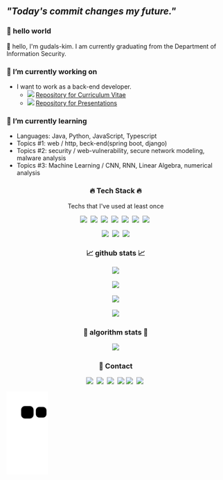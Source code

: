 
## ***"Today's commit changes my future."*** 

### 🙌 hello world

👋 hello, I'm gudals-kim. I am currently graduating from the Department of Information Security. 



### 🔭 I’m currently working on
- I want to work as a back-end developer.
  - <a href=""><img src="https://img.shields.io/badge/notion-ffcc4d?style=flat-square&logo=notion&logoColor=black"/></a> [Repository for Curriculum Vitae]() 
  - <a href="https://github.com/gudals-kim/Studyroom#studyroom"><img src="https://img.shields.io/badge/github-bebfc1?style=flat-square&logo=git&logoColor=24292f"/></a> [Repository for Presentations](https://github.com/gudals-kim/Studyroom#studyroom)

### 🌱 I’m currently learning
- Languages: Java, Python, JavaScript, Typescript
- Topics #1: web / http, beck-end(spring boot, django)
- Topics #2: security / web-vulnerability, secure network modeling, malware analysis
- Topics #3: Machine Learning / CNN, RNN, Linear Algebra, numerical analysis

<h3 align="center"> 🔥 Tech Stack 🔥</h3>
<p align="center"> Techs that I've used at least once </p>

<p align="center">
  <img src="https://img.shields.io/badge/Kotlin-6DB33F?style=flat-square&logo=Kotlin&logoColor=a431f0"/></a>&nbsp  
  <img src="https://img.shields.io/badge/Spring boot-6DB33F?style=flat-square&logo=spring&logoColor=white"/></a>&nbsp  
  <img src="https://img.shields.io/badge/android studio-6DB33F?style=flat-square&logo=android&logoColor=dark"/></a>&nbsp 
  <img src="https://img.shields.io/badge/Python-3766AB?style=flat-square&logo=Python&logoColor=red"/></a>&nbsp  
  <img src="https://img.shields.io/badge/django-3766AB?style=flat-square&logo=django&logoColor=red"/></a>&nbsp 
  <img src="https://img.shields.io/badge/tensorflow-3766AB?style=flat-square&logo=tensorflow&logoColor=red"/></a>&nbsp 
  <img src="https://img.shields.io/badge/MySQL-ffb811?style=flat-square&logo=mysql&logoColor=darkred"/></a>&nbsp 
</p>

<p align="center">
    <img src="https://img.shields.io/badge/Eclipse_IDE-2C2255?style=flat-square&logo=Eclipse IDE&logoColor=white"/></a>&nbsp
    <img src="https://img.shields.io/badge/Gradle-02303A?style=flat-square&logo=Gradle&logoColor=white"/></a>&nbsp
    <img src="https://img.shields.io/badge/IntelliJ IDEA-CC0066?style=flat-square&logo=intellij idea&logoColor=white"/></a>
</p>

<h3 align="center"> 📈 github stats 📈  </h3>

<p align="center">
<a href="https://github.com/gudals-kim"><img src="https://hits.seeyoufarm.com/api/count/incr/badge.svg?url=https://github.com/gudals-kim"></a>
</p>

<p align="center">
<a href="https://github.com/ryo-ma/github-profile-trophy"><img src="https://github-profile-trophy.vercel.app/?username=gudals-kim&theme=dracula"></a>
</p>



<p align="center">
<a>
<picture>
<source 
  srcset="https://github-readme-stats.vercel.app/api?username=gudals-kim&show_icons=true&theme=monokai"
  media="(prefers-color-scheme: dark)"/>
<source
  srcset="https://github-readme-stats.vercel.app/api?username=gudals-kim&bg_color=30,92a8d1,f7cac9&title_color=fff&text_color=fff&show_icons=true&custom_title=gudals-kim👀"
  media="(prefers-color-scheme: light), (prefers-color-scheme: no-preference)"/>
<img src="https://github-readme-stats.vercel.app/api?username=anuraghazra&show_icons=true"/>
</picture>
</a>
</p>
<p align="center">
<a href="https://opgc.me/#/users/gudals-kim" target="_blank"><img src="https://api.opgc.me/githubs/users/gudals-kim/tag/?theme=prism" /></a>
</p>

<h3 align="center"> 👀 algorithm stats 👀  </h3>
<p align="center">
<a href="https://solved.ac/gudals/"><img src="http://mazassumnida.wtf/api/v2/generate_badge?boj=gudals"></a>
</p>





<h3 align="center"> 🤙 Contact  </h3>
<p align="center">
  <a href="https://www.instagram.com/dev_gudals/"><img src="https://img.shields.io/badge/Instagram-E4405F?style=flat-square&logo=instagram&logoColor=white&link=instagram.com/dev_gudals"/></a>&nbsp 
  <a href="mailto:rlagudals0420@naver.com"><img src="https://img.shields.io/badge/naver mail-03C75A?style=flat-square&logo=Naver&logoColor=white&link=mailto:rlagudals0420@naver.com"/></a>&nbsp
  <a href="mailto:kimtuti95@gmail.com"><img src="https://img.shields.io/badge/Gmail-D14836?style=flat-square&logo=gmail&logoColor=white&link=https://github.com/gudals-kim"/></a>&nbsp 
  <a href="https://velog.io/@gudals-kim"><img src="https://img.shields.io/badge/Tech Blog-6400AA?style=flat-square&logo=velog&logoColor=white&link=https://github.com/gudals-kim"/></a>
  <a href="https://discord.gg/e9ySmU52"><img src="https://img.shields.io/badge/Discord-7289DA?style=flat-square&logo=discord&logoColor=white"/></a>&nbsp
  <a href="https://join.slack.com/t/slack-tjv4707/shared_invite/zt-1odsm566p-s5mu8uIOEmBj8u8H36ihuQ"><img src="https://img.shields.io/badge/Slack-4A154B?style=flat-square&logo=slack&logoColor=white"/></a>&nbsp
</p>


![snake gif](https://github.com/gudals-kim/gudals-kim/blob/output/github-contribution-grid-snake.svg)

